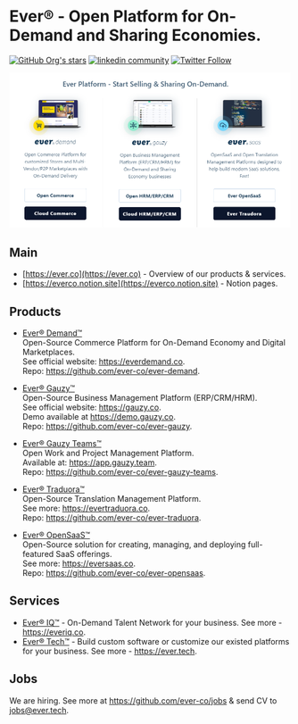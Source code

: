 # Ever® - Open Platform for On-Demand and Sharing Economies.

<a href="https://github.com/ever-co"><img alt="GitHub Org's stars" src="https://img.shields.io/github/stars/ever-co?style=social"></a>
<a href="https://www.linkedin.com/company/everhq"><img src="https://img.shields.io/badge/LinkedIn-white?logo=linkedin&style=social" alt="linkedin community"></a>
<a href="https://twitter.com/everplatform"><img alt="Twitter Follow" src="https://img.shields.io/twitter/follow/everplatform?style=social"></a>

![Our Products](https://github.com/ever-co/.github/raw/develop/assets/images/ever_products.png)

## Main

- [https://ever.co](https://ever.co) - Overview of our products & services.
- [https://everco.notion.site](https://everco.notion.site) - Notion pages.

## Products

- [Ever® Demand™](https://github.com/ever-co/ever-demand)  
Open-Source Commerce Platform for On-Demand Economy and Digital Marketplaces.  
See official website: <https://everdemand.co>.  
Repo: <https://github.com/ever-co/ever-demand>.

- [Ever® Gauzy™](https://github.com/ever-co/ever-gauzy)  
Open-Source Business Management Platform (ERP/CRM/HRM).  
See official website: <https://gauzy.co>.  
Demo available at <https://demo.gauzy.co>.  
Repo: <https://github.com/ever-co/ever-gauzy>.

- [Ever® Gauzy Teams™](https://github.com/ever-co/ever-gauzy-teams)  
Open Work and Project Management Platform.  
Available at: <https://app.gauzy.team>.  
Repo: <https://github.com/ever-co/ever-gauzy-teams>.

- [Ever® Traduora™](https://github.com/ever-co/ever-traduora)  
Open-Source Translation Management Platform.  
See more: <https://evertraduora.co>.  
Repo: <https://github.com/ever-co/ever-traduora>.

- [Ever® OpenSaaS™](https://github.com/ever-co/ever-opensaas)  
Open-Source solution for creating, managing, and deploying full-featured SaaS offerings.  
See more: <https://eversaas.co>.  
Repo: <https://github.com/ever-co/ever-opensaas>.

## Services

- [Ever® IQ™](https://everiq.co) - On-Demand Talent Network for your business. See more - <https://everiq.co>.
- [Ever® Tech™](https://ever.tech) - Build custom software or customize our existed platforms for your business. See more - <https://ever.tech>.

## Jobs

We are hiring. See more at https://github.com/ever-co/jobs & send CV to <jobs@ever.tech>.
